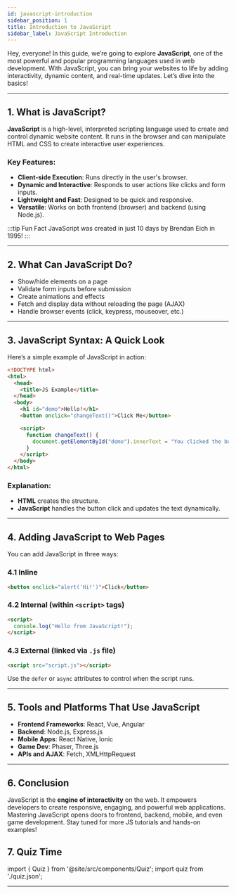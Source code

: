 ```yaml
---
id: javascript-introduction
sidebar_position: 1
title: Introduction to JavaScript
sidebar_label: JavaScript Introduction
---
```


Hey, everyone!  In this guide, we’re going to explore **JavaScript**, one of the most powerful and popular programming languages used in web development. With JavaScript, you can bring your websites to life by adding interactivity, dynamic content, and real-time updates. Let’s dive into the basics!

---

## 1. What is JavaScript?

**JavaScript** is a high-level, interpreted scripting language used to create and control dynamic website content. It runs in the browser and can manipulate HTML and CSS to create interactive user experiences.

### Key Features:
- **Client-side Execution**: Runs directly in the user's browser.
- **Dynamic and Interactive**: Responds to user actions like clicks and form inputs.
- **Lightweight and Fast**: Designed to be quick and responsive.
- **Versatile**: Works on both frontend (browser) and backend (using Node.js).

:::tip Fun Fact
JavaScript was created in just 10 days by Brendan Eich in 1995!
:::

---

## 2. What Can JavaScript Do?

- Show/hide elements on a page
- Validate form inputs before submission
- Create animations and effects
- Fetch and display data without reloading the page (AJAX)
- Handle browser events (click, keypress, mouseover, etc.)

---

## 3. JavaScript Syntax: A Quick Look

Here’s a simple example of JavaScript in action:

```html
<!DOCTYPE html>
<html>
  <head>
    <title>JS Example</title>
  </head>
  <body>
    <h1 id="demo">Hello!</h1>
    <button onclick="changeText()">Click Me</button>

    <script>
      function changeText() {
        document.getElementById("demo").innerText = "You clicked the button!";
      }
    </script>
  </body>
</html>
```

### Explanation:
- **HTML** creates the structure.
- **JavaScript** handles the button click and updates the text dynamically.

---

## 4. Adding JavaScript to Web Pages

You can add JavaScript in three ways:

### 4.1 Inline
```html
<button onclick="alert('Hi!')">Click</button>
```

### 4.2 Internal (within `<script>` tags)
```html
<script>
  console.log("Hello from JavaScript!");
</script>
```

### 4.3 External (linked via `.js` file)
```html
<script src="script.js"></script>
```

Use the `defer` or `async` attributes to control when the script runs.

---

## 5. Tools and Platforms That Use JavaScript

- **Frontend Frameworks**: React, Vue, Angular
- **Backend**: Node.js, Express.js
- **Mobile Apps**: React Native, Ionic
- **Game Dev**: Phaser, Three.js
- **APIs and AJAX**: Fetch, XMLHttpRequest

---

## 6. Conclusion

JavaScript is the **engine of interactivity** on the web. It empowers developers to create responsive, engaging, and powerful web applications. Mastering JavaScript opens doors to frontend, backend, mobile, and even game development. Stay tuned for more JS tutorials and hands-on examples!

## 7. Quiz Time

import { Quiz } from '@site/src/components/Quiz';
import quiz from './quiz.json';

<Quiz questions={quiz} />

---
